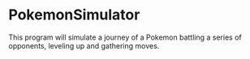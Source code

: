 # PokemonSimulator
This program will simulate a journey of a Pokemon battling a series of opponents, leveling up and gathering moves.
